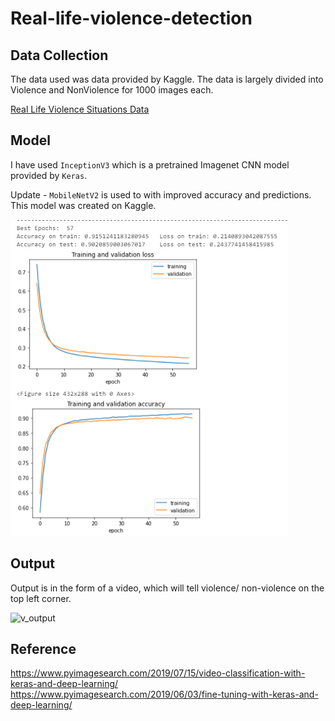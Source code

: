 
# Real-life-violence-detection

## Data Collection

The data used was data provided by Kaggle. The data is largely divided into Violence and NonViolence for 1000 images each.

[Real Life Violence Situations Data](https://www.kaggle.com/mohamedmustafa/real-life-violence-situations-dataset)

## Model
I have used `InceptionV3` which is a pretrained Imagenet CNN model provided by `Keras`.

Update - `MobileNetV2` is used to with improved accuracy and predictions. This model was created on Kaggle. 

![image](images/graph.PNG)

## Output
Output is in the form of a video, which will tell violence/ non-violence on the top left corner.
<!-- ![image](https://user-images.githubusercontent.com/56165694/117451547-47210680-af60-11eb-94ac-713f1fe4533a.png) -->



<!-- https://user-images.githubusercontent.com/56165694/123710016-9eba5f00-d88b-11eb-991b-4e416c96537f.mp4 -->

![v_output](https://user-images.githubusercontent.com/56165694/123710940-366c7d00-d88d-11eb-866e-c09e2185c571.gif)
<!-- 

![nv_output](https://user-images.githubusercontent.com/56165694/123710285-17b9b680-d88c-11eb-9552-d4dfb02605d8.mp4) -->




## Reference
https://www.pyimagesearch.com/2019/07/15/video-classification-with-keras-and-deep-learning/
https://www.pyimagesearch.com/2019/06/03/fine-tuning-with-keras-and-deep-learning/
